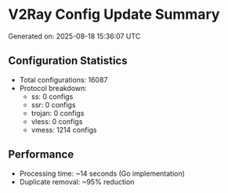 # V2Ray Config Update Summary
Generated on: 2025-08-18 15:36:07 UTC

## Configuration Statistics
- Total configurations: 16087
- Protocol breakdown:
  - ss: 0 configs
  - ssr: 0 configs
  - trojan: 0 configs
  - vless: 0 configs
  - vmess: 1214 configs

## Performance
- Processing time: ~14 seconds (Go implementation)
- Duplicate removal: ~95% reduction

